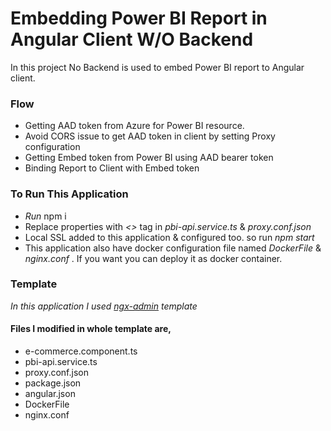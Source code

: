 # Embedding Power BI Report in Angular Client W/O Backend

In this project No Backend is used to embed Power BI report to Angular client.

### Flow
* Getting AAD token from Azure for Power BI resource.
* Avoid CORS issue to get AAD token in client by setting Proxy configuration
* Getting Embed token from Power BI using AAD bearer token
* Binding Report to Client with Embed token

### To Run This Application
* _Run_ npm i
* Replace properties with *<>* tag in _pbi-api.service.ts_ & _proxy.conf.json_
* Local SSL added to this application & configured too. so run _npm start_
* This application also have docker configuration file named _DockerFile_ & _nginx.conf_ . If you want you can deploy it as docker container.

### Template
_In this application I used [ngx-admin](https://akveo.github.io/ngx-admin?utm_campaign=ngx_admin%20-%20home%20-%20ngx_admin%20github%20readme&utm_source=ngx_admin_material&utm_medium=referral&utm_content=github_readme) template_

#### Files I modified in whole  template are,
* e-commerce.component.ts
* pbi-api.service.ts
* proxy.conf.json
* package.json
* angular.json
* DockerFile
* nginx.conf
